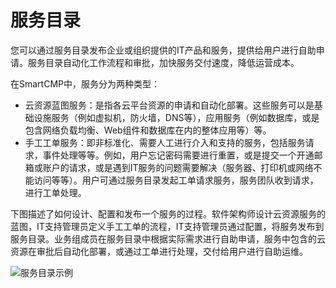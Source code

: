# 服务目录

您可以通过服务目录发布企业或组织提供的IT产品和服务，提供给用户进行自助申请。服务目录自动化工作流程和审批，加快服务交付速度，降低运营成本。

在SmartCMP中，服务分为两种类型：

+ 云资源蓝图服务：是指各云平台资源的申请和自动化部署。这些服务可以是基础设施服务（例如虚拟机，防火墙，DNS等），应用服务（例如数据库，或是包含网络负载均衡、Web组件和数据库在内的整体应用等）等。
+ 手工工单服务：即非标准化、需要人工进行介入和支持的服务，包括服务请求，事件处理等等。例如，用户忘记密码需要进行重置，或是提交一个开通邮箱或账户的请求，或是遇到IT服务的问题需要解决（服务器、打印机或网络不能访问等等）。用户可通过服务目录发起工单请求服务，服务团队收到请求，进行工单处理。

下图描述了如何设计、配置和发布一个服务的过程。软件架构师设计云资源服务的蓝图，IT支持管理员定义手工工单的流程，IT支持管理员通过配置，将服务发布到服务目录。业务组成员在服务目录中根据实际需求进行自助申请，服务中包含的云资源在审批后自动化部署，或通过工单进行处理，交付给用户进行自助运维。

![服务目录示例](http://192.168.1.55/picture/foundationConcepts/Pic05-服务目录.png)
